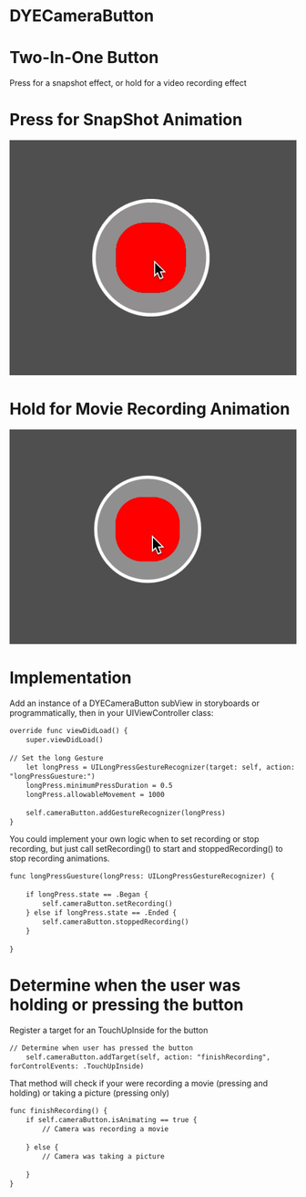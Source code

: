 # DYECameraButton

# Two-In-One Button

Press for a snapshot effect, or hold for a video recording effect

# Press for SnapShot Animation

![](https://github.com/dannyYassine/DYECameraButton/blob/master/clicked_button.gif)

# Hold for Movie Recording Animation

![](https://github.com/dannyYassine/DYECameraButton/blob/master/gif_hold.gif)

# Implementation
Add an instance of a DYECameraButton subView in storyboards or programmatically, then in your UIViewController class:

    override func viewDidLoad() {
        super.viewDidLoad()

    // Set the long Gesture
        let longPress = UILongPressGestureRecognizer(target: self, action: "longPressGuesture:")
        longPress.minimumPressDuration = 0.5
        longPress.allowableMovement = 1000
        
        self.cameraButton.addGestureRecognizer(longPress)
    }
  
  You could implement your own logic when to set recording or stop recording, but just call setRecording() to start and stoppedRecording() to stop recording animations.
  
    func longPressGuesture(longPress: UILongPressGestureRecognizer) {
        
        if longPress.state == .Began {
            self.cameraButton.setRecording()
        } else if longPress.state == .Ended {
            self.cameraButton.stoppedRecording()
        }
        
    }
    
# Determine when the user was holding or pressing the button
Register a target for an TouchUpInside for the button

    // Determine when user has pressed the button
        self.cameraButton.addTarget(self, action: "finishRecording", forControlEvents: .TouchUpInside)
        
That method will check if your were recording a movie (pressing and holding) or taking a picture (pressing only)

    func finishRecording() {
        if self.cameraButton.isAnimating == true {
            // Camera was recording a movie
            
        } else {
            // Camera was taking a picture
            
        }
    }
